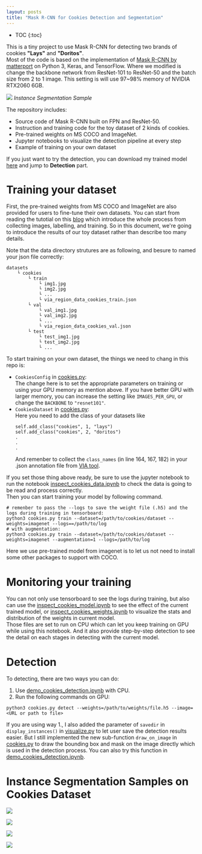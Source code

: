 ```yaml
---
layout: posts
title: "Mask R-CNN for Cookies Detection and Segmentation"
---
```

- TOC
{:toc}

This is a tiny project to use Mask R-CNN for detecting two brands of cookies **"Lays"** and **"Doritos"**.  
Most of the code is based on the implementation of [Mask R-CNN by matterport](https://github.com/matterport/Mask_RCNN) on Python 3, Keras, and TensorFlow. Where we modified is change the backbone network from ResNet-101 to ResNet-50 and the batch size from 2 to 1 image. This setting is will use 97~98% memory of NVIDIA RTX2060 6GB.  

![](/assets/images/detect_10509506623156.jpg)
*Instance Segmentation Sample*

The repository includes:
* Source code of Mask R-CNN built on FPN and ResNet-50.
* Instruction and training code for the toy dataset of 2 kinds of cookies.
* Pre-trained weights on MS COCO and ImageNet.
* Jupyter notebooks to visualize the detection pipeline at every step
* Example of training on your own dataset

If you just want to try the detection, you can download my trained model [here](https://drive.google.com/file/d/18BOn-qlodw1oebFRQk5P0ZHlcc83jHMt/view?usp=sharing) and jump to **Detection** part. 


# Training your dataset
First, the pre-trained weights from MS COCO and ImageNet are also provided for users to fine-tune their own datasets. You can start from reading the tutotial on this [blog](https://engineering.matterport.com/splash-of-color-instance-segmentation-with-mask-r-cnn-and-tensorflow-7c761e238b46) which introduce the whole process from collecting images, labelling, and training. So in this document, we're going to introduce the results of our toy dataset rather than describe too many details.

Note that the data directory strutures are as following, and besure to named your json file correctly:  
```
datasets  
    └ cookies
        └ train
            └ img1.jpg
            └ img2.jpg
            └ ...
            └ via_region_data_cookies_train.json
        └ val
            └ val_img1.jpg
            └ val_img2.jpg
            └ ...
            └ via_region_data_cookies_val.json
        └ test
            └ test_img1.jpg
            └ test_img2.jpg
            └ ...
```

To start training on your own dataset, the things we need to chang in this repo is:  

* ``CookiesConfig`` in [cookies.py](/cookies.py):  
    The change here is to set the appropriate parameters on training or using your GPU memory as mention above. If you have better GPU with larger memory, you can increase the setting like ``IMAGES_PER_GPU``, or change the ``BACKBONE`` to ``"resnet101"``.
* ``CookiesDataset`` in [cookies.py](/cookies.py):  
    Here you need to add the class of your datasets like  
    ```
    self.add_class("cookies", 1, "lays")  
    self.add_class("cookies", 2, "doritos")  
    .
    .
    .
    ```  
    And remenber to collect the ``class_names`` (in line 164, 167, 182) in your .json annotation file from [VIA tool](http://www.robots.ox.ac.uk/~vgg/software/via/via-2.0.7.html).

If you set those thing above ready, be sure to use the jupyter notebook to run the notebook [inspect_cookies_data.ipynb](/notebook/inspect_cookies_data.ipynb) to check the data is going to be read and process correctly.  
Then you can start training your model by following command. 
```
# remenber to pass the --logs to save the weight file (.h5) and the logs during training in tensorboard:
python3 cookies.py train --dataset=/path/to/cookies/dataset --weights=imagenet --logs==/path/to/log  
# with augmentation:
python3 cookies.py train --dataset=/path/to/cookies/dataset --weights=imagenet --augmentation=1 --logs=/path/to/log
```
Here we use pre-trained model from imagenet is to let us not need to install some other packages to support with COCO.


# Monitoring your training
You can not only use tensorboard to see the logs during training, but also can use the [inspect_cookies_model.ipynb](/notebook/inspect_cookies_model.ipynb) to see the effect of the current trained model, or [inspect_cookies_weights.ipynb](/notebook/inspect_cookies_weights.ipynb) to visualize the stats and distribution of the weights in current model.  
Those files are set to run on CPU which can let you keep training on GPU while using this notebook. And it also provide step-by-step detection to see the detail on each stages in detecting with the current model.

# Detection
To detecting, there are two ways you can do:
1. Use [demo_cookies_detection.ipynb](/notebook/demo_cookies_detection.ipynb) with CPU.
2. Run the following commands on GPU:
```
python3 cookies.py detect --weights=/path/to/weights/file.h5 --image=<URL or path to file>
```
If you are using way 1., I also added the parameter of ``savedir`` in ``display_instances()`` in [visualize.py](./mrcnn/visualize.py) to let user save the detection results easier.
But I still implemented the new sub-function ``draw_on_image``  in [cookies.py](/cookies.py) to draw the bounding box and mask on the image directly which is used in the detection process. You can also try this function in [demo_cookies_detection.ipynb](/notebook/demo_cookies_detection.ipynb).

# Instance Segmentation Samples on Cookies Dataset
![](/assets/images/detect_10506228923128.jpg)  

![](/assets/images/detect_10506227236894.jpg)  

![](/assets/images/detect_google_0484.jpg)  

![](/assets/images/detect_MT190319164316509218.jpg)